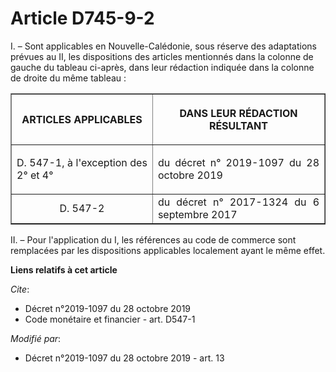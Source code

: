 # Article D745-9-2

I. – Sont applicables en Nouvelle-Calédonie, sous réserve des adaptations prévues au II, les dispositions des articles
mentionnés dans la colonne de gauche du tableau ci-après, dans leur rédaction indiquée dans la colonne de droite du même
tableau :

<table border="1">
  <tbody>
    <tr>
      <th>

ARTICLES APPLICABLES</th>
      <th>

DANS LEUR RÉDACTION RÉSULTANT</th>
    </tr>
    <tr>
      <td align="justify">

D. 547-1, à l'exception des 2° et 4°</td>
      <td align="justify">

du décret n° 2019-1097 du 28 octobre 2019</td>
    </tr>
    <tr>
      <td align="center">D. 547-2</td>
      <td align="justify">du décret n° 2017-1324 du 6 septembre 2017</td>
    </tr>
  </tbody>
</table>

II. – Pour l'application du I, les références au code de commerce sont remplacées par les dispositions applicables localement
ayant le même effet.

**Liens relatifs à cet article**

_Cite_:

  - Décret n°2019-1097 du 28 octobre 2019
  - Code monétaire et financier - art. D547-1

_Modifié par_:

  - Décret n°2019-1097 du 28 octobre 2019 - art. 13
